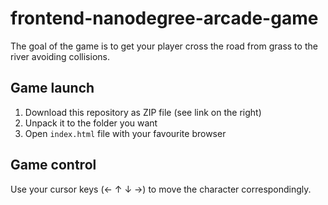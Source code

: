 frontend-nanodegree-arcade-game
===============================

The goal of the game is to get your player cross the road from grass to the river avoiding collisions.

## Game launch

1. Download this repository as ZIP file (see link on the right)
1. Unpack it to the folder you want
1. Open `index.html` file with your favourite browser

## Game control

Use your cursor keys (← ↑ ↓ →) to move the character correspondingly.